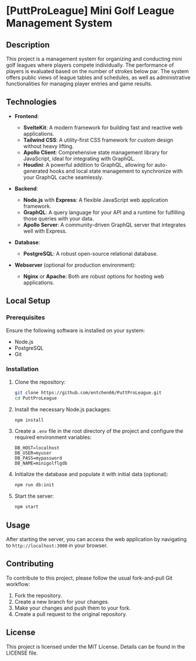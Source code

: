 # \[PuttProLeague\] Mini Golf League Management System

## Description

This project is a management system for organizing and conducting mini golf leagues where players compete individually. The performance of players is evaluated based on the number of strokes below par. The system offers public views of league tables and schedules, as well as administrative functionalities for managing player entries and game results.

## Technologies

- **Frontend**:
  - **SvelteKit**: A modern framework for building fast and reactive web applications.
  - **Tailwind CSS**: A utility-first CSS framework for custom design without heavy lifting.
  - **Apollo Client**: Comprehensive state management library for JavaScript, ideal for integrating with GraphQL.
  - **Houdini**: A powerful addition to GraphQL, allowing for auto-generated hooks and local state management to synchronize with your GraphQL cache seamlessly.

- **Backend**:
  - **Node.js** with **Express**: A flexible JavaScript web application framework.
  - **GraphQL**: A query language for your API and a runtime for fulfilling those queries with your data.
  - **Apollo Server**: A community-driven GraphQL server that integrates well with Express.

- **Database**:
  - **PostgreSQL**: A robust open-source relational database.

- **Webserver** (optional for production environment):
  - **Nginx** or **Apache**: Both are robust options for hosting web applications.

## Local Setup

### Prerequisites

Ensure the following software is installed on your system:

- Node.js
- PostgreSQL
- Git

### Installation

1. Clone the repository:
   ```bash
   git clone https://github.com/entchen66/PuttProLeague.git
   cd PuttProLeague
   ```

2. Install the necessary Node.js packages:
   ```bash
   npm install
   ```

3. Create a `.env` file in the root directory of the project and configure the required environment variables:
   ```
   DB_HOST=localhost
   DB_USER=myuser
   DB_PASS=mypassword
   DB_NAME=minigolflgdb
   ```

4. Initialize the database and populate it with initial data (optional):
   ```bash
   npm run db:init
   ```

5. Start the server:
   ```bash
   npm start
   ```

## Usage

After starting the server, you can access the web application by navigating to `http://localhost:3000` in your browser.

## Contributing

To contribute to this project, please follow the usual fork-and-pull Git workflow:

1. Fork the repository.
2. Create a new branch for your changes.
3. Make your changes and push them to your fork.
4. Create a pull request to the original repository.

## License

This project is licensed under the MIT License. Details can be found in the LICENSE file.
